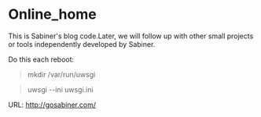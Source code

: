 # Online_home
This is Sabiner's blog code.Later, we will follow up with other small projects or tools independently developed by Sabiner.

Do this each reboot:
> mkdir /var/run/uwsgi

> uwsgi --ini uwsgi.ini

URL: http://gosabiner.com/
